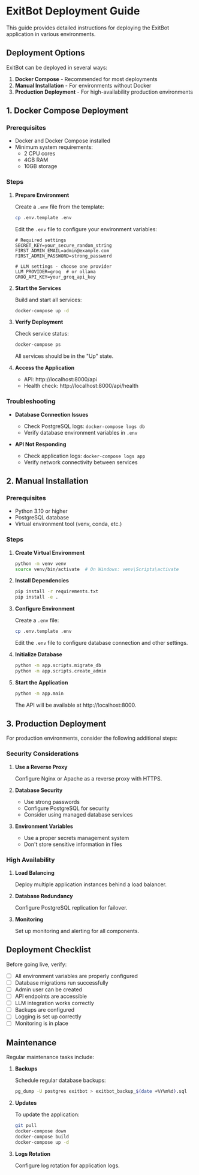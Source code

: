 # ExitBot Deployment Guide

This guide provides detailed instructions for deploying the ExitBot application in various environments.

## Deployment Options

ExitBot can be deployed in several ways:

1. **Docker Compose** - Recommended for most deployments
2. **Manual Installation** - For environments without Docker
3. **Production Deployment** - For high-availability production environments

## 1. Docker Compose Deployment

### Prerequisites

- Docker and Docker Compose installed
- Minimum system requirements:
  - 2 CPU cores
  - 4GB RAM
  - 10GB storage

### Steps

1. **Prepare Environment**

   Create a `.env` file from the template:
   ```bash
   cp .env.template .env
   ```

   Edit the `.env` file to configure your environment variables:
   ```
   # Required settings
   SECRET_KEY=your_secure_random_string
   FIRST_ADMIN_EMAIL=admin@example.com
   FIRST_ADMIN_PASSWORD=strong_password
   
   # LLM settings - choose one provider
   LLM_PROVIDER=groq  # or ollama
   GROQ_API_KEY=your_groq_api_key
   ```

2. **Start the Services**

   Build and start all services:
   ```bash
   docker-compose up -d
   ```

3. **Verify Deployment**

   Check service status:
   ```bash
   docker-compose ps
   ```

   All services should be in the "Up" state.

4. **Access the Application**

   - API: http://localhost:8000/api
   - Health check: http://localhost:8000/api/health

### Troubleshooting

- **Database Connection Issues**
  - Check PostgreSQL logs: `docker-compose logs db`
  - Verify database environment variables in `.env`

- **API Not Responding**
  - Check application logs: `docker-compose logs app`
  - Verify network connectivity between services

## 2. Manual Installation

### Prerequisites

- Python 3.10 or higher
- PostgreSQL database
- Virtual environment tool (venv, conda, etc.)

### Steps

1. **Create Virtual Environment**

   ```bash
   python -m venv venv
   source venv/bin/activate  # On Windows: venv\Scripts\activate
   ```

2. **Install Dependencies**

   ```bash
   pip install -r requirements.txt
   pip install -e .
   ```

3. **Configure Environment**

   Create a `.env` file:
   ```bash
   cp .env.template .env
   ```

   Edit the `.env` file to configure database connection and other settings.

4. **Initialize Database**

   ```bash
   python -m app.scripts.migrate_db
   python -m app.scripts.create_admin
   ```

5. **Start the Application**

   ```bash
   python -m app.main
   ```

   The API will be available at http://localhost:8000.

## 3. Production Deployment

For production environments, consider the following additional steps:

### Security Considerations

1. **Use a Reverse Proxy**

   Configure Nginx or Apache as a reverse proxy with HTTPS.

2. **Database Security**

   - Use strong passwords
   - Configure PostgreSQL for security
   - Consider using managed database services

3. **Environment Variables**

   - Use a proper secrets management system
   - Don't store sensitive information in files

### High Availability

1. **Load Balancing**

   Deploy multiple application instances behind a load balancer.

2. **Database Redundancy**

   Configure PostgreSQL replication for failover.

3. **Monitoring**

   Set up monitoring and alerting for all components.

## Deployment Checklist

Before going live, verify:

- [ ] All environment variables are properly configured
- [ ] Database migrations run successfully
- [ ] Admin user can be created
- [ ] API endpoints are accessible
- [ ] LLM integration works correctly
- [ ] Backups are configured
- [ ] Logging is set up correctly
- [ ] Monitoring is in place

## Maintenance

Regular maintenance tasks include:

1. **Backups**

   Schedule regular database backups:
   ```bash
   pg_dump -U postgres exitbot > exitbot_backup_$(date +%Y%m%d).sql
   ```

2. **Updates**

   To update the application:
   ```bash
   git pull
   docker-compose down
   docker-compose build
   docker-compose up -d
   ```

3. **Logs Rotation**

   Configure log rotation for application logs. 